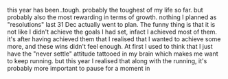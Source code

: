 this year has been..tough. probably the toughest of my life so far. but probably also the most rewarding in terms of growth. nothing I planned as "resolutions" last 31 Dec actually went to plan. The funny thing is that it is not like I didn't achieve the goals I had set, infact I achieved most of them. it's after having achieved them that I realised that I wanted to achieve some more, and these wins didn't feel enough. At first I used to think that I just have the "never settle" attitude tattooed in my brain which makes me want to keep running. but this year I realised that along with the running, it's probably more important to pause for a moment in